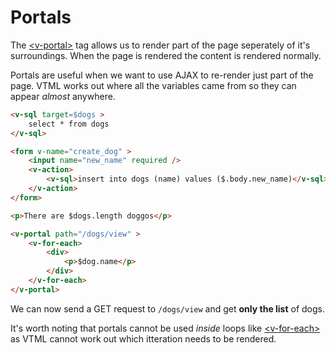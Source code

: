# Portals

The <a class="link" href="/reference#v-portal" >&lt;v-portal&gt;</a> tag allows us to render part of the page seperately of it's surroundings. When the page is rendered the content is rendered normally.

Portals are useful when we want to use AJAX to re-render just part of the page. VTML works out where all the variables came from so they can appear _almost_ anywhere.

```html
<v-sql target=$dogs >
    select * from dogs
</v-sql>

<form v-name="create_dog" >
    <input name="new_name" required />
    <v-action>
        <v-sql>insert into dogs (name) values ($.body.new_name)</v-sql>
    </v-action>
</form>

<p>There are $dogs.length doggos</p>

<v-portal path="/dogs/view" >
    <v-for-each>
        <div>
            <p>$dog.name</p>
        </div>
    </v-for-each>
</v-portal>

```

We can now send a GET request to `/dogs/view` and get **only the list** of dogs.

It's worth noting that portals cannot be used _inside_ loops like <a class="link" href="/reference#v-for-each" >&lt;v-for-each&gt;</a> as VTML cannot work out which itteration needs to be rendered.

